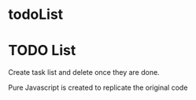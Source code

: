 todoList
========
<h1>TODO List</h1>

<p>Create task list and delete once they are done.</p>

<p>Pure Javascript is created to replicate the original code </p>
